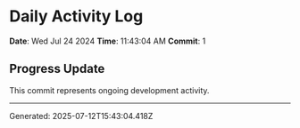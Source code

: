 # Daily Activity Log

**Date**: Wed Jul 24 2024
**Time**: 11:43:04 AM
**Commit**: 1

## Progress Update

This commit represents ongoing development activity.

---
Generated: 2025-07-12T15:43:04.418Z
